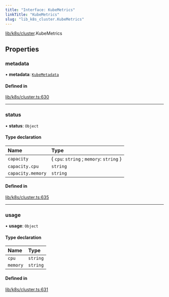 ```yaml
---
title: "Interface: KubeMetrics"
linkTitle: "KubeMetrics"
slug: "lib_k8s_cluster.KubeMetrics"
---
```


[lib/k8s/cluster](../modules/lib_k8s_cluster.md).KubeMetrics

## Properties

### metadata

• **metadata**: [`KubeMetadata`](lib_k8s_cluster.KubeMetadata.md)

#### Defined in

[lib/k8s/cluster.ts:630](https://github.com/headlamp-k8s/headlamp/blob/a8b3c4c6/frontend/src/lib/k8s/cluster.ts#L630)

___

### status

• **status**: `Object`

#### Type declaration

| Name | Type |
| :------ | :------ |
| `capacity` | { `cpu`: `string` ; `memory`: `string`  } |
| `capacity.cpu` | `string` |
| `capacity.memory` | `string` |

#### Defined in

[lib/k8s/cluster.ts:635](https://github.com/headlamp-k8s/headlamp/blob/a8b3c4c6/frontend/src/lib/k8s/cluster.ts#L635)

___

### usage

• **usage**: `Object`

#### Type declaration

| Name | Type |
| :------ | :------ |
| `cpu` | `string` |
| `memory` | `string` |

#### Defined in

[lib/k8s/cluster.ts:631](https://github.com/headlamp-k8s/headlamp/blob/a8b3c4c6/frontend/src/lib/k8s/cluster.ts#L631)

